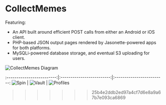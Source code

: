 # CollectMemes

Featuring:
* An API built around efficient POST calls from either an Android or iOS client.
* PHP-based JSON output pages rendered by Jasonette-powered apps for both platforms.
* MySQLi-powered database storage, and eventual S3 uploading for users.

![CollectMemes Diagram](http://adambullard.com/CMBackend.png)

:-------------------------:|:-------------------------:|:-------------------------:
![Spin](http://adambullard.com/images/cm/1.png)  |  ![Vault](http://adambullard.com/images/cm/2.png) |  ![Profiles](http://adambullard.com/images/cm/3.png)

>>>>>>> 25b4e2ddb2ed97a4cf7d6e8a9a67b7e093ca6869
